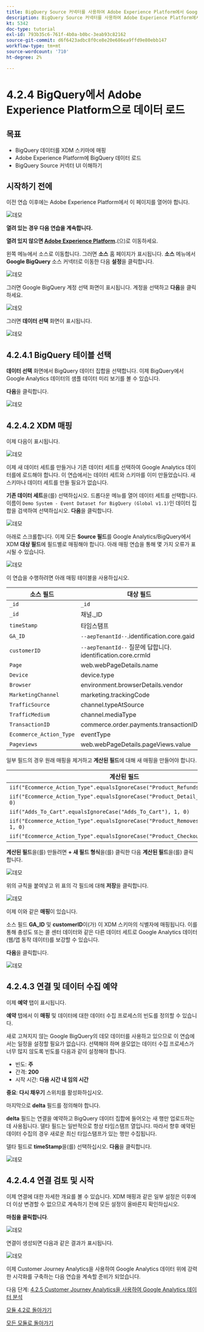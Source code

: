 ```yaml
---
title: BigQuery Source 커넥터를 사용하여 Adobe Experience Platform에서 Google Analytics 데이터 수집 및 분석 - BigQuery에서 Adobe Experience Platform으로 데이터 로드
description: BigQuery Source 커넥터를 사용하여 Adobe Experience Platform에서 Google Analytics 데이터 수집 및 분석 - BigQuery에서 Adobe Experience Platform으로 데이터 로드
kt: 5342
doc-type: tutorial
exl-id: 793b35c6-761f-4b0a-b0bc-3eab93c82162
source-git-commit: d6f6423adbc8f0ce8e20e686ea9ffd9e80ebb147
workflow-type: tm+mt
source-wordcount: '710'
ht-degree: 2%

---
```


# 4.2.4 BigQuery에서 Adobe Experience Platform으로 데이터 로드

## 목표

- BigQuery 데이터를 XDM 스키마에 매핑
- Adobe Experience Platform에 BigQuery 데이터 로드
- BigQuery Source 커넥터 UI 이해하기

## 시작하기 전에

이전 연습 이후에는 Adobe Experience Platform에서 이 페이지를 열어야 합니다.

![데모](./images/datasets.png)

**열려 있는 경우 다음 연습을 계속합니다.**

**열려 있지 않으면 [Adobe Experience Platform](https://experience.adobe.com/platform/home).**(으)로 이동하세요.

왼쪽 메뉴에서 소스로 이동합니다. 그러면 **소스** 홈 페이지가 표시됩니다. **소스** 메뉴에서 **Google BigQuery** 소스 커넥터로 이동한 다음 **설정**&#x200B;을 클릭합니다.

![데모](./images/sourceshome.png)

그러면 Google BigQuery 계정 선택 화면이 표시됩니다. 계정을 선택하고 **다음**&#x200B;을 클릭하세요.

![데모](./images/0c.png)

그러면 **데이터 선택** 화면이 표시됩니다.

![데모](./images/datasets.png)

## 4.2.4.1 BigQuery 테이블 선택

**데이터 선택** 화면에서 BigQuery 데이터 집합을 선택합니다. 이제 BigQuery에서 Google Analytics 데이터의 샘플 데이터 미리 보기를 볼 수 있습니다.

**다음**&#x200B;을 클릭합니다.

![데모](./images/datasets1.png)

## 4.2.4.2 XDM 매핑

이제 다음이 표시됩니다.

![데모](./images/xdm4a.png)

이제 새 데이터 세트를 만들거나 기존 데이터 세트를 선택하여 Google Analytics 데이터를에 로드해야 합니다. 이 연습에서는 데이터 세트와 스키마를 이미 만들었습니다. 새 스키마나 데이터 세트를 만들 필요가 없습니다.

**기존 데이터 세트**&#x200B;을(를) 선택하십시오. 드롭다운 메뉴를 열어 데이터 세트를 선택합니다. 이름이 `Demo System - Event Dataset for BigQuery (Global v1.1)`인 데이터 집합을 검색하여 선택하십시오. **다음**&#x200B;을 클릭합니다.

![데모](./images/xdm6.png)

아래로 스크롤합니다. 이제 모든 **Source 필드**&#x200B;를 Google Analytics/BigQuery에서 XDM **대상 필드**&#x200B;에 필드별로 매핑해야 합니다. 아래 매핑 연습을 통해 몇 가지 오류가 표시될 수 있습니다.

![데모](./images/xdm8.png)

이 연습을 수행하려면 아래 매핑 테이블을 사용하십시오.

| 소스 필드 | 대상 필드 |
| ----------------- |-------------| 
| `_id` | `_id` |
| `_id` | 채널._ID |
| `timeStamp` | 타임스탬프 |
| `GA_ID` | ``--aepTenantId--``.identification.core.gaid |
| `customerID` | ``--aepTenantId--`` 질문에 답합니다. identification.core.crmId |
| `Page` | web.webPageDetails.name |
| `Device` | device.type |
| `Browser` | environment.browserDetails.vendor |
| `MarketingChannel` | marketing.trackingCode |
| `TrafficSource` | channel.typeAtSource |
| `TrafficMedium` | channel.mediaType |
| `TransactionID` | commerce.order.payments.transactionID |
| `Ecommerce_Action_Type` | eventType |
| `Pageviews` | web.webPageDetails.pageViews.value |


일부 필드의 경우 원래 매핑을 제거하고 **계산된 필드**&#x200B;에 대해 새 매핑을 만들어야 합니다.

| 계산된 필드 | 대상 필드 |
| ----------------- |-------------| 
| `iif("Ecommerce_Action_Type".equalsIgnoreCase("Product_Refunds"), 1, 0)` | commerce.purchases.value |
| `iif("Ecommerce_Action_Type".equalsIgnoreCase("Product_Detail_Views"), 1, 0)` | commerce.productViews.value |
| `iif("Adds_To_Cart".equalsIgnoreCase("Adds_To_Cart"), 1, 0)` | commerce.productListAdds.value |
| `iif("Ecommerce_Action_Type".equalsIgnoreCase("Product_Removes_From_Cart"), 1, 0)` | commerce.productListRemovals.value |
| `iif("Ecommerce_Action_Type".equalsIgnoreCase("Product_Checkouts"), 1, 0)` | commerce.checkouts.value |

**계산된 필드**&#x200B;을(를) 만들려면 **+ 새 필드 형식**&#x200B;을(를) 클릭한 다음 **계산된 필드**&#x200B;을(를) 클릭합니다.

![데모](./images/xdm8a.png)

위의 규칙을 붙여넣고 위 표의 각 필드에 대해 **저장**&#x200B;을 클릭합니다.

![데모](./images/xdm8b.png)

이제 이와 같은 **매핑**&#x200B;이 있습니다.

소스 필드 **GA_ID** 및 **customerID**&#x200B;이(가) 이 XDM 스키마의 식별자에 매핑됩니다. 이를 통해 충성도 또는 콜 센터 데이터와 같은 다른 데이터 세트로 Google Analytics 데이터(웹/앱 동작 데이터)를 보강할 수 있습니다.

**다음**&#x200B;을 클릭합니다.

![데모](./images/xdm34.png)

## 4.2.4.3 연결 및 데이터 수집 예약

이제 **예약** 탭이 표시됩니다.

**예약** 탭에서 이 **매핑** 및 데이터에 대한 데이터 수집 프로세스의 빈도를 정의할 수 있습니다.

새로 고쳐지지 않는 Google BigQuery의 데모 데이터를 사용하고 있으므로 이 연습에서는 일정을 설정할 필요가 없습니다. 선택해야 하며 쓸모없는 데이터 수집 프로세스가 너무 많지 않도록 빈도를 다음과 같이 설정해야 합니다.

- 빈도: **주**
- 간격: **200**
- 시작 시간: **다음 시간 내 임의 시간**

**중요**: **다시 채우기** 스위치를 활성화하십시오.

마지막으로 **delta** 필드를 정의해야 합니다.

**delta** 필드는 연결을 예약하고 BigQuery 데이터 집합에 들어오는 새 행만 업로드하는 데 사용됩니다. 델타 필드는 일반적으로 항상 타임스탬프 열입니다. 따라서 향후 예약된 데이터 수집의 경우 새로운 최신 타임스탬프가 있는 행만 수집됩니다.

델타 필드로 **timeStamp**을(를) 선택하십시오.
**다음**&#x200B;을 클릭합니다.

![데모](./images/ex437.png)

## 4.2.4.4 연결 검토 및 시작

이제 연결에 대한 자세한 개요를 볼 수 있습니다. XDM 매핑과 같은 일부 설정은 이후에 더 이상 변경할 수 없으므로 계속하기 전에 모든 설정이 올바른지 확인하십시오.

**마침을 클릭합니다**.

![데모](./images/xdm46.png)

연결이 생성되면 다음과 같은 결과가 표시됩니다.

![데모](./images/xdm48.png)

이제 Customer Journey Analytics을 사용하여 Google Analytics 데이터 위에 강력한 시각화를 구축하는 다음 연습을 계속할 준비가 되었습니다.

다음 단계: [4.2.5 Customer Journey Analytics을 사용하여 Google Analytics 데이터 분석](./ex5.md)

[모듈 4.2로 돌아가기](./customer-journey-analytics-bigquery-gcp.md)

[모든 모듈로 돌아가기](./../../../overview.md)
